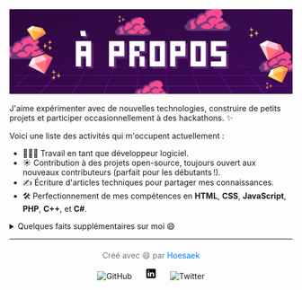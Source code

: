 <img src="https://raw.githubusercontent.com/hoesaek/hoesaek/main/about.png" alt="Image principale">

J'aime expérimenter avec de nouvelles technologies, construire de petits projets et participer occasionnellement à des hackathons. ✨

Voici une liste des activités qui m'occupent actuellement :

- 👩🏻‍💻 Travail en tant que développeur logiciel.
- ☀️ Contribution à des projets open-source, toujours ouvert aux nouveaux contributeurs (parfait pour les débutants !).
- ✍️ Écriture d'articles techniques pour partager mes connaissances.
- 🛠 Perfectionnement de mes compétences en **HTML**, **CSS**, **JavaScript**, **PHP**, **C++**, et **C#**.

<details>
  <summary>Quelques faits supplémentaires sur moi 😄</summary>
  <br>
  <p><i>Hey Siri, joue "Keseriya!" de Arijit singh 🎶</i><p>

  - J'aime beaucoup l'escalade.
  - Ma playlist préférée quand je code : la reduction de bruit de mon casque. ⭐️
  - Je sur-kiff les webtoons de tous genres  
  

  ![Top Langs](https://github-readme-stats.vercel.app/api/top-langs/?username=hoesaek&langs_count=8&theme=nord)
  <br>
  ![Mes statistiques GitHub](https://github-readme-stats.vercel.app/api?username=hoesaek&show_icons=true&theme=nord)
  <br><br>
</details>

<hr>
<footer style="text-align: center; margin-top: 20px;">
  <p style="font-size: 14px; color: #6c757d;">
    Créé avec 😄 par <a href="https://raw.githubusercontent.com/hoesaek" style="color: #007BFF; text-decoration: none;">Hoesaek</a>
  </p>
  <div>
    <a href="#" style="margin: 0 10px; text-decoration: none;">
      <img src="https://raw.githubusercontent.com/simple-icons/simple-icons/develop/icons/github.svg" alt="GitHub" width="20">
    </a>
    <a href="#" style="margin: 0 10px; text-decoration: none;">
      <img src="https://raw.githubusercontent.com/simple-icons/simple-icons/develop/icons/linkedin.svg" alt="LinkedIn" width="20">
    </a>
    <a href="#" style="margin: 0 10px; text-decoration: none;">
      <img src="https://raw.githubusercontent.com/simple-icons/simple-icons/develop/icons/twitter.svg" alt="Twitter" width="20">
    </a>
  </div>
</footer>


